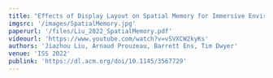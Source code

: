 ```yaml
---
title: "Effects of Display Layout on Spatial Memory for Immersive Environments"
imgsrc: '/images/SpatialMemory.jpg'
paperurl: '/files/Liu_2022_SpatialMemory.pdf'
videourl: 'https://www.youtube.com/watch?v=vSVXCW2kyKs'
authors: 'Jiazhou Liu, Arnaud Prouzeau, Barrett Ens, Tim Dwyer'
venue: 'ISS 2022'
publink: 'https://dl.acm.org/doi/10.1145/3567729'
---
```

